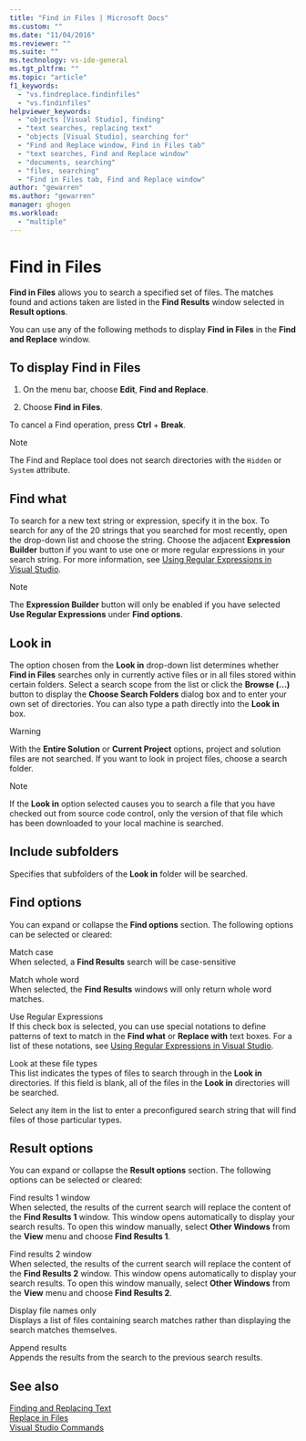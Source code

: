 ```yaml
---
title: "Find in Files | Microsoft Docs"
ms.custom: ""
ms.date: "11/04/2016"
ms.reviewer: ""
ms.suite: ""
ms.technology: vs-ide-general
ms.tgt_pltfrm: ""
ms.topic: "article"
f1_keywords: 
  - "vs.findreplace.findinfiles"
  - "vs.findinfiles"
helpviewer_keywords: 
  - "objects [Visual Studio], finding"
  - "text searches, replacing text"
  - "objects [Visual Studio], searching for"
  - "Find and Replace window, Find in Files tab"
  - "text searches, Find and Replace window"
  - "documents, searching"
  - "files, searching"
  - "Find in Files tab, Find and Replace window"
author: "gewarren"
ms.author: "gewarren"
manager: ghogen
ms.workload: 
  - "multiple"
---
```

# Find in Files

**Find in Files** allows you to search a specified set of files. The matches found and actions taken are listed in the **Find Results** window selected in **Result options**.

You can use any of the following methods to display **Find in Files** in the **Find and Replace** window.

## To display Find in Files

1. On the menu bar, choose **Edit**, **Find and Replace**.

1. Choose **Find in Files**.

To cancel a Find operation, press **Ctrl** + **Break**.

> [!NOTE]
> The Find and Replace tool does not search directories with the `Hidden` or `System` attribute.

## Find what

To search for a new text string or expression, specify it in the box. To search for any of the 20 strings that you searched for most recently, open the drop-down list and choose the string. Choose the adjacent **Expression Builder** button if you want to use one or more regular expressions in your search string. For more information, see [Using Regular Expressions in Visual Studio](../ide/using-regular-expressions-in-visual-studio.md).

> [!NOTE]
> The **Expression Builder** button will only be enabled if you have selected **Use Regular Expressions** under **Find options**.

## Look in

The option chosen from the **Look in** drop-down list determines whether **Find in Files** searches only in currently active files or in all files stored within certain folders. Select a search scope from the list or click the **Browse (...)** button to display the **Choose Search Folders** dialog box and to enter your own set of directories. You can also type a path directly into the **Look in** box.

> [!WARNING]
> With the **Entire Solution** or **Current Project** options, project and solution files are not searched. If you want to look in project files, choose a search folder.

> [!NOTE]
> If the **Look in** option selected causes you to search a file that you have checked out from source code control, only the version of that file which has been downloaded to your local machine is searched.

## Include subfolders

Specifies that subfolders of the **Look in** folder will be searched.

## Find options

You can expand or collapse the **Find options** section. The following options can be selected or cleared:

Match case  
When selected, a **Find Results** search will be case-sensitive

Match whole word  
When selected, the **Find Results** windows will only return whole word matches.

Use Regular Expressions  
If this check box is selected, you can use special notations to define patterns of text to match in the **Find what** or **Replace with** text boxes. For a list of these notations, see [Using Regular Expressions in Visual Studio](../ide/using-regular-expressions-in-visual-studio.md).

Look at these file types  
This list indicates the types of files to search through in the **Look in** directories. If this field is blank, all of the files in the **Look in** directories will be searched.

Select any item in the list to enter a preconfigured search string that will find files of those particular types.

## Result options

You can expand or collapse the **Result options** section. The following options can be selected or cleared:

Find results 1 window  
When selected, the results of the current search will replace the content of the **Find Results 1** window. This window opens automatically to display your search results. To open this window manually, select **Other Windows** from the **View** menu and choose **Find Results 1**.

Find results 2 window  
When selected, the results of the current search will replace the content of the **Find Results 2** window. This window opens automatically to display your search results. To open this window manually, select **Other Windows** from the **View** menu and choose **Find Results 2**.

Display file names only  
Displays a list of files containing search matches rather than displaying the search matches themselves.

Append results  
Appends the results from the search to the previous search results.

## See also

[Finding and Replacing Text](../ide/finding-and-replacing-text.md)  
[Replace in Files](../ide/replace-in-files.md)  
[Visual Studio Commands](../ide/reference/visual-studio-commands.md)